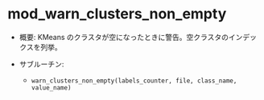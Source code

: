 # mod_warn_clusters_non_empty

- 概要: KMeans のクラスタが空になったときに警告。空クラスタのインデックスを列挙。

- サブルーチン:
  - `warn_clusters_non_empty(labels_counter, file, class_name, value_name)`

